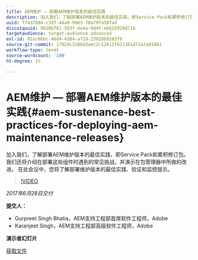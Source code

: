 ```yaml
---
title: AEM维护 — 部署AEM维护版本的最佳实践
description: 加入我们，了解部署AEM维护版本的最佳实践，即Service Pack和累积修订包。 我们还将介绍在部署这些组件时遇到的常见挑战，并演示在包管理器中所做的改进。 在此会议中，您将了解部署维护版本的最佳实践、验证和监控提示。
uuid: ff4d7884-c3df-44a9-9863-78a79fa58fad
discoiquuid: 9020b761-503f-4e4a-9d4f-eb615919d716
targetaudience: target-audience advanced
exl-id: 02ac66bc-46d4-4384-a719-23020b9285f9
source-git-commit: 1792dc318643aec2c12613f621361d72a7a918b1
workflow-type: tm+mt
source-wordcount: '149'
ht-degree: 1%

---
```


# AEM维护 — 部署AEM维护版本的最佳实践{#aem-sustenance-best-practices-for-deploying-aem-maintenance-releases}

加入我们，了解部署AEM维护版本的最佳实践，即Service Pack和累积修订包。 我们还将介绍在部署这些组件时遇到的常见挑战，并演示在包管理器中所做的改进。 在此会议中，您将了解部署维护版本的最佳实践、验证和监控提示。

>[!VIDEO](https://video.tv.adobe.com/v/18982/?quality=9)

*2017年6月28日交付*

**提交人：**

* Gurpreet Singh Bhatia，AEM支持工程部首席软件工程师，Adobe
* Karanjeet Singh，AEM支持工程部高级软件工程师，Adobe

**演示者幻灯片**

[获取文件](assets/aem-sustenance-best-practices-gems.pdf)
<!--
[Get back to the Overview](https://helpx.adobe.com/experience-manager/kt/eseminars/gems/aem-index.html)
-->
